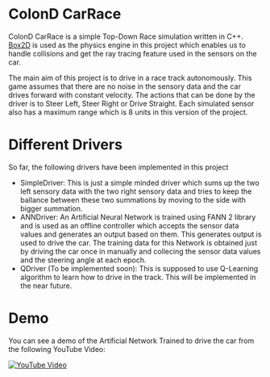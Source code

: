 # ColonD CarRace

ColonD CarRace is a simple Top-Down Race simulation written in C++. [Box2D](http://box2d.org/) is used as the physics engine in this project which enables us to handle collisions and get the ray tracing feature used in the sensors on the car.

The main aim of this project is to drive in a race track autonomously. This game assumes that there are no noise in the sensory data and the car drives forward with constant velocity. The actions that can be done by the driver is to Steer Left, Steer Right or Drive Straight. Each simulated sensor also has a maximum range which is 8 units in this version of the project.

# Different Drivers

So far, the following drivers have been implemented in this project
 - SimpleDriver: This is just a simple minded driver which sums up the two left sensory data with the two right sensory data and tries to keep the ballance between these two summations by moving to the side with bigger summation.
 - ANNDriver: An Artificial Neural Network is trained using FANN 2 library and is used as an offline controller which accepts the sensor data values and generates an output based on them. This generates output is used to drive the car. The training data for this Network is obtained just by driving the car once in manually and collecing the sensor data values and the steering angle at each epoch.
 - QDriver (To be implemented soon): This is supposed to use Q-Learning algorithm to learn how to drive in the track. This will be implemented in the near future.

# Demo
You can see a demo of the Artificial Network Trained to drive the car from the following YouTube Video:

[![YouTube Video](http://img.youtube.com/vi/xTCJWMBy5rA/0.jpg)](https://www.youtube.com/watch?v=xTCJWMBy5rA)